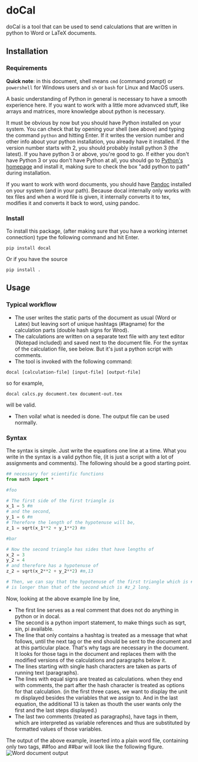 # doCal

doCal is a tool that can be used to send calculations that are written in python
to Word or LaTeX documents.

## Installation

### Requirements

**Quick note**: in this document, shell means `cmd` (command prompt) or `powershell`
for Windows users and `sh` or `bash` for Linux and MacOS users.

A basic understanding of Python in general is necessary to have a smooth experience here.
If you want to work with a little more advanvced stuff, like arrays and matrices, more knowledge
about python is necessary.

It must be obvious by now but you should have Python installed on your system. You
can check that by opening your shell (see above) and typing the command
`python` and hitting Enter. If it writes the version number and other info
about your python installation, you already have it installed. If the version
number starts with 2, you should probably install python 3 (the latest). If you
have python 3 or above, you're good to go. If either you don't have Python 3 or
you don't have Python at all, you should go to [Python's
homepage](https://www.python.org) and install it, making sure to check the box "add
python to path" during installation.

If you want to work with word documents, you should have
[Pandoc](https://pandoc.org) installed on your system (and in your path).
Because docal internally only works with tex files and when a word file is
given, it internally converts it to tex, modifies it and converts it back to
word, using pandoc.

### Install
To install this package, (after making sure that you have a working internet connection)
type the following command and hit Enter.
```shell
pip install docal
```
Or if you have the source
```shell
pip install .
```

## Usage

### Typical workflow
* The user writes the static parts of the document as usual (Word or Latex) but leaving sort of unique hashtags (\#tagname) for the calculation parts (double hash signs for Wrod).
* The calculations are written on a separate text file with any text editor (Notepad included) and saved next to the document file. For the syntax of the calculation file, see below. But it's just a python script with comments.
* The tool is invoked with the following command:
```shell
docal [calculation-file] [input-file] [output-file]
```
so for example,
```shell
docal calcs.py document.tex document-out.tex
```
will be valid.
* Then voila! what is needed is done. The output file can be used normally.

### Syntax

The syntax is simple. Just write the equations one line at a time. What you write in the
syntax is a valid python file, (it is just a script with a lot of assignments and comments).
The following should be a good starting point.

```python
## necessary for scientific functions
from math import *

#foo

# The first side of the first triangle is
x_1 = 5 #m
# and the second,
y_1 = 6 #m
# Therefore the length of the hypotenuse will be,
z_1 = sqrt(x_1**2 + y_1**2) #m

#bar

# Now the second triangle has sides that have lengths of
x_2 = 3
y_2 = 4
# and therefore has a hypotenuse of
z_2 = sqrt(x_2**2 + y_2**2) #m,13

# Then, we can say that the hypotenuse of the first triangle which is #z_1 long
# is longer than that of the second which is #z_2 long.
```

Now, looking at the above example line by line,
* The first line serves as a real comment that does not do anything in python or in docal.
* The second is a python import statement, to make things such as sqrt, sin, pi available.
* The line that only contains a hashtag is treated as a message that what follows, until the next tag or the end should be sent to the document and at this particular place. That's why tags are necessary in the document. It looks for those tags in the document and replaces them with the modified versions of the calculations and paragraphs below it.
* The lines starting with single hash characters are taken as parts of running text (paragraphs).
* The lines with equal signs are treated as calculations. when they end with comments, the part after the hash character is treated as options for that calculation. (in the first three cases, we want to display the unit m displayed besides the variables that we assign to. And in the last equation, the additional 13 is taken as thouth the user wants only the first and the last steps displayed.)
* The last two comments (treated as paragraphs), have tags in them, which are interpreted as variable references and thus are substituted by formatted values of those variables.

The output of the above example, inserted into a plain word file, containing only two tags, \#\#foo and \#\#bar will look like the following figure.
![Word document output](https://github.com/K1DV5/doCal/raw/master/src/common/images/word-out.jpg "Word document output")


